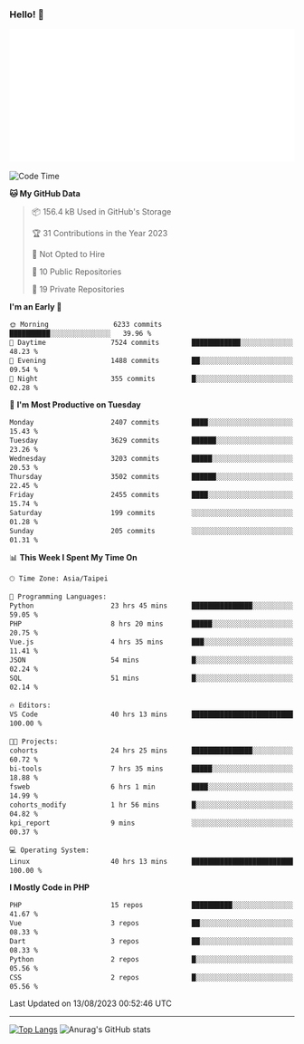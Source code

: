 ### Hello! 👋

![Metrics](/metrics.classic.svg)

<!--START_SECTION:waka-->
![Code Time](http://img.shields.io/badge/Code%20Time-519%20hrs%2022%20mins-blue)

**🐱 My GitHub Data** 

> 📦 156.4 kB Used in GitHub's Storage 
 > 
> 🏆 31 Contributions in the Year 2023
 > 
> 🚫 Not Opted to Hire
 > 
> 📜 10 Public Repositories 
 > 
> 🔑 19 Private Repositories 
 > 
**I'm an Early 🐤** 

```text
🌞 Morning                6233 commits        ██████████░░░░░░░░░░░░░░░   39.96 % 
🌆 Daytime                7524 commits        ████████████░░░░░░░░░░░░░   48.23 % 
🌃 Evening                1488 commits        ██░░░░░░░░░░░░░░░░░░░░░░░   09.54 % 
🌙 Night                  355 commits         █░░░░░░░░░░░░░░░░░░░░░░░░   02.28 % 
```
📅 **I'm Most Productive on Tuesday** 

```text
Monday                   2407 commits        ████░░░░░░░░░░░░░░░░░░░░░   15.43 % 
Tuesday                  3629 commits        ██████░░░░░░░░░░░░░░░░░░░   23.26 % 
Wednesday                3203 commits        █████░░░░░░░░░░░░░░░░░░░░   20.53 % 
Thursday                 3502 commits        ██████░░░░░░░░░░░░░░░░░░░   22.45 % 
Friday                   2455 commits        ████░░░░░░░░░░░░░░░░░░░░░   15.74 % 
Saturday                 199 commits         ░░░░░░░░░░░░░░░░░░░░░░░░░   01.28 % 
Sunday                   205 commits         ░░░░░░░░░░░░░░░░░░░░░░░░░   01.31 % 
```


📊 **This Week I Spent My Time On** 

```text
🕑︎ Time Zone: Asia/Taipei

💬 Programming Languages: 
Python                   23 hrs 45 mins      ███████████████░░░░░░░░░░   59.05 % 
PHP                      8 hrs 20 mins       █████░░░░░░░░░░░░░░░░░░░░   20.75 % 
Vue.js                   4 hrs 35 mins       ███░░░░░░░░░░░░░░░░░░░░░░   11.41 % 
JSON                     54 mins             █░░░░░░░░░░░░░░░░░░░░░░░░   02.24 % 
SQL                      51 mins             █░░░░░░░░░░░░░░░░░░░░░░░░   02.14 % 

🔥 Editors: 
VS Code                  40 hrs 13 mins      █████████████████████████   100.00 % 

🐱‍💻 Projects: 
cohorts                  24 hrs 25 mins      ███████████████░░░░░░░░░░   60.72 % 
bi-tools                 7 hrs 35 mins       █████░░░░░░░░░░░░░░░░░░░░   18.88 % 
fsweb                    6 hrs 1 min         ████░░░░░░░░░░░░░░░░░░░░░   14.99 % 
cohorts_modify           1 hr 56 mins        █░░░░░░░░░░░░░░░░░░░░░░░░   04.82 % 
kpi_report               9 mins              ░░░░░░░░░░░░░░░░░░░░░░░░░   00.37 % 

💻 Operating System: 
Linux                    40 hrs 13 mins      █████████████████████████   100.00 % 
```

**I Mostly Code in PHP** 

```text
PHP                      15 repos            ██████████░░░░░░░░░░░░░░░   41.67 % 
Vue                      3 repos             ██░░░░░░░░░░░░░░░░░░░░░░░   08.33 % 
Dart                     3 repos             ██░░░░░░░░░░░░░░░░░░░░░░░   08.33 % 
Python                   2 repos             █░░░░░░░░░░░░░░░░░░░░░░░░   05.56 % 
CSS                      2 repos             █░░░░░░░░░░░░░░░░░░░░░░░░   05.56 % 
```




 Last Updated on 13/08/2023 00:52:46 UTC
<!--END_SECTION:waka-->

<hr>

<span style="display:inline-block">[![Top Langs](https://github-readme-stats.vercel.app/api/top-langs/?username=maureendadap&layout=compact&theme=transparent)](https://github.com/anuraghazra/github-readme-stats)</span>
<span style="display:inline-block">![Anurag's GitHub stats](https://github-readme-stats.vercel.app/api?username=maureendadap&show_icons=true&theme=transparent&count_private=true)</span>

<!--
**MaureenDadap/maureendadap** is a ✨ _special_ ✨ repository because its `README.md` (this file) appears on your GitHub profile.

Here are some ideas to get you started:

- 🔭 I’m currently working on ...
- 🌱 I’m currently learning ...
- 👯 I’m looking to collaborate on ...
- 🤔 I’m looking for help with ...
- 💬 Ask me about ...
- 📫 How to reach me: ...
- 😄 Pronouns: ...
- ⚡ Fun fact: ...
-->
